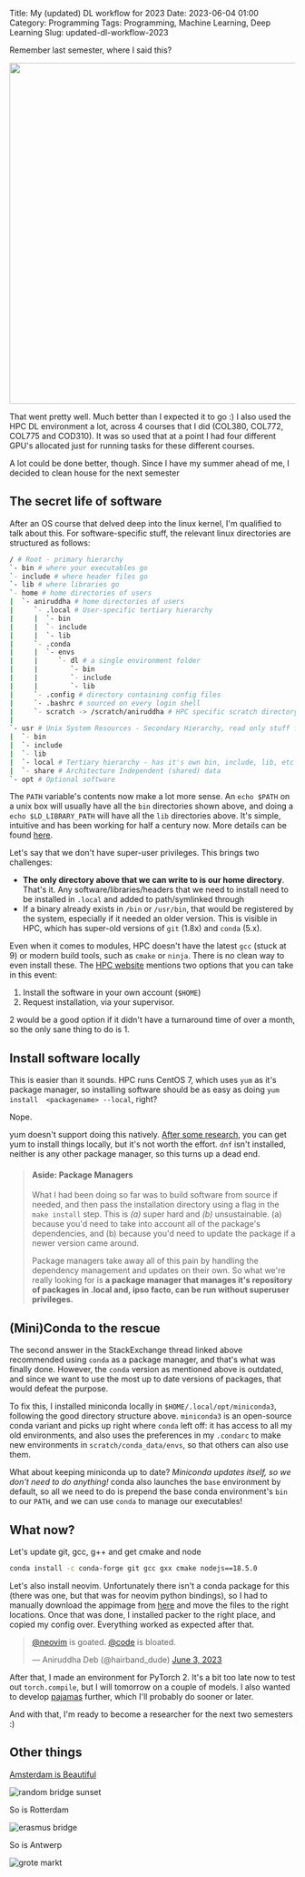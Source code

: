 Title: My (updated) DL workflow for 2023
Date: 2023-06-04 01:00
Category: Programming
Tags: Programming, Machine Learning, Deep Learning
Slug: updated-dl-workflow-2023

Remember last semester, where I said this?

<center>
<img width="600px" src="/articles/2022/res/cs_degree.png">
</center>

That went pretty well. Much better than I expected it to go :) I also used the 
HPC DL environment a lot, across 4 courses that I did (COL380, COL772, COL775 
and COD310). It was so used that at a point I had four different GPU's allocated
just for running tasks for these different courses.

A lot could be done better, though. Since I have my summer ahead of me, I
decided to clean house for the next semester

## The secret life of software

After an OS course that delved deep into the linux kernel, I'm qualified to 
talk about this. For software-specific stuff, the relevant linux directories
are structured as follows:

```bash
/ # Root - primary hierarchy
`- bin # where your executables go
`- include # where header files go
`- lib # where libraries go
`- home # home directories of users
|  `- aniruddha # home directories of users
|     `- .local # User-specific tertiary hierarchy
|     |  `- bin
|     |  `- include
|     |  `- lib
|     `- .conda
|     |  `- envs
|     |     `- dl # a single environment folder
|     |        `- bin
|     |        `- include
|     |        `- lib
|     `- .config # directory containing config files
|     `- .bashrc # sourced on every login shell
|     `- scratch -> /scratch/aniruddha # HPC specific scratch directory
|
`- usr # Unix System Resources - Secondary Hierarchy, read only stuff for users
|  `- bin
|  `- include
|  `- lib
|  `- local # Tertiary hierarchy - has it's own bin, include, lib, etc
|  `- share # Architecture Independent (shared) data
`- opt # Optional software
```

The `PATH` variable's contents now make a lot more sense. An `echo $PATH` on a
unix box will usually have all the `bin` directories shown above, and doing a
`echo $LD_LIBRARY_PATH` will have all the `lib` directories above. It's simple,
intuitive and has been working for half a century now. More details can be found
[here](https://refspecs.linuxfoundation.org/FHS_3.0/fhs/index.html).

Let's say that we don't have super-user privileges. This brings two challenges:
- **The only directory above that we can write to is our home directory**.
  That's it. Any software/libraries/headers that we need to install need to be
  installed in `.local` and added to path/symlinked through
- If a binary already exists in `/bin` or `/usr/bin`, that would be registered
  by the system, especially if it needed an older version. This is visible
  in HPC, which has super-old versions of `git` (1.8x) and `conda` (5.x).

Even when it comes to modules, HPC doesn't have the latest `gcc` (stuck at 9)
or modern build tools, such as `cmake` or `ninja`. There is no clean way to 
even install these. The [HPC website](https://supercomputing.iitd.ac.in/?soft) 
mentions two options that you can take in this event:

1. Install the software in your own account (`$HOME`)
2. Request installation, via your supervisor.

2 would be a good option if it didn't have a turnaround time of over a month,
so the only sane thing to do is 1.

## Install software locally

This is easier than it sounds. HPC runs CentOS 7, which uses `yum` as it's 
package manager, so installing software should be as easy as doing `yum install 
<packagename> --local`, right?

Nope.

yum doesn't support doing this natively. [After some research](https://stackoverflow.com/questions/36651091/how-to-install-packages-in-linux-centos-without-root-user-with-automatic-depen), 
you can get yum to install things locally, but it's not worth the effort. `dnf`
isn't installed, neither is any other package manager, so this turns up a dead
end.

> #### Aside: Package Managers
> 
> What I had been doing so far was to build software from source if needed, and
> then pass the installation directory using a flag in the `make install` step.
> This is _(a)_ super hard and _(b)_ unsustainable. (a) because you'd need to 
> take into account all of the package's dependencies, and (b) because you'd 
> need to update the package if a newer version came around. 
> 
> Package managers take away all of this pain by handling the dependency 
> management and updates on their own. So what we're really looking for is **a 
> package manager that manages it's repository of packages in .local and, ipso 
> facto, can be run without superuser privileges.**

## (Mini)Conda to the rescue

The second answer in the StackExchange thread linked above recommended using
`conda` as a package manager, and that's what was finally done. However, the 
`conda` version as mentioned above is outdated, and since we want to use the
most up to date versions of packages, that would defeat the purpose.

To fix this, I installed miniconda locally in `$HOME/.local/opt/miniconda3`, 
following the good directory structure above. `miniconda3` is an open-source 
conda variant and picks up right where `conda` left off: it has access to all 
my old environments, and also uses the preferences in my `.condarc` to make
new environments in `scratch/conda_data/envs`, so that others can also use 
them.

What about keeping miniconda up to date? _Miniconda updates itself, so we don't 
need to do anything!_ conda also launches the `base` environment by default, so 
all we need to do is prepend the base conda environment's `bin` to our `PATH`,
and we can use `conda` to manage our executables!

## What now?

Let's update git, gcc, g++ and get cmake and node
```bash
conda install -c conda-forge git gcc gxx cmake nodejs==18.5.0
```

Let's also install neovim. Unfortunately there isn't a conda package for this
(there was one, but that was for neovim python bindings), so I had to manually
download the appimage from [here](https://github.com/neovim/neovim/releases/download/stable/nvim-linux64.tar.gz) 
and move the files to the right locations. Once that was done, I installed packer
to the right place, and copied my config over. Everything worked as expected 
after that.

<blockquote class="twitter-tweet"><p lang="en" dir="ltr"><a href="https://twitter.com/Neovim?ref_src=twsrc%5Etfw">@neovim</a> is goated. <a href="https://twitter.com/code?ref_src=twsrc%5Etfw">@code</a> is bloated.</p>&mdash; Aniruddha Deb (@hairband_dude) <a href="https://twitter.com/hairband_dude/status/1665143467079507968?ref_src=twsrc%5Etfw">June 3, 2023</a></blockquote> <script async src="https://platform.twitter.com/widgets.js" charset="utf-8"></script>

After that, I made an environment for PyTorch 2. It's a bit too late now to
test out `torch.compile`, but I will tomorrow on a couple of models. I also 
wanted to develop [pajamas](https://github.com/Aniruddha-Deb/pajamas) further,
which I'll probably do sooner or later.

And with that, I'm ready to become a researcher for the next two semesters :)

## Other things

[Amsterdam is Beautiful](https://aniruddhadeb.com/articles/2022/intern-inferno.html#intern-inferno)

![random bridge sunset](res/amsterdam.jpg)

So is Rotterdam

![erasmus bridge](res/rotterdam.jpg)

So is Antwerp

![grote markt](res/antwerp.jpg)
